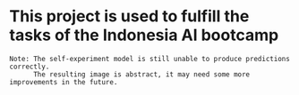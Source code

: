 # This project is used to fulfill the tasks of the Indonesia AI bootcamp

```
Note: The self-experiment model is still unable to produce predictions correctly.
      The resulting image is abstract, it may need some more improvements in the future.
```
